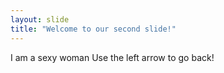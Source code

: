 ```yaml
---
layout: slide
title: "Welcome to our second slide!"
---
```

I am a sexy woman
Use the left arrow to go back!
